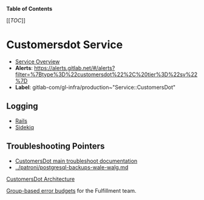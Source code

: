 <!-- MARKER: do not edit this section directly. Edit services/service-catalog.yml then run scripts/generate-docs -->

**Table of Contents**

[[_TOC_]]

# Customersdot Service

* [Service Overview](https://dashboards.gitlab.net/d/customersdot-main/customersdot-overview)
* **Alerts**: <https://alerts.gitlab.net/#/alerts?filter=%7Btype%3D%22customersdot%22%2C%20tier%3D%22sv%22%7D>
* **Label**: gitlab-com/gl-infra/production~"Service::CustomersDot"

## Logging

* [Rails](https://console.cloud.google.com/logs/query;query=resource.type%3D%22gce_instance%22%0Alog_name%3D%22projects%2Fgitlab-subscriptions-prod%2Flogs%2Frails.production%22;cursorTimestamp=2022-06-08T08:35:26.081Z?referrer=search&project=gitlab-subscriptions-prod)
* [Sidekiq](https://console.cloud.google.com/logs/query;query=resource.type%3D%22gce_instance%22%0Alog_name%3D%22projects%2Fgitlab-subscriptions-prod%2Flogs%2Fsidekiq.production%22;cursorTimestamp=2022-06-08T08:34:39.368440702Z?referrer=search&project=gitlab-subscriptions-prod/)

## Troubleshooting Pointers

* [CustomersDot main troubleshoot documentation](overview.md)
* [../patroni/postgresql-backups-wale-walg.md](../patroni/postgresql-backups-wale-walg.md)
<!-- END_MARKER -->

<!-- ## Summary -->

<!-- ## Architecture -->

[CustomersDot Architecture](https://gitlab.com/gitlab-org/customers-gitlab-com/blob/main/doc/architecture/index.md)

<!-- ## Performance -->

<!-- ## Scalability -->

<!-- ## Availability -->

[Group-based error budgets](https://dashboards.gitlab.net/d/product-fulfillment/product-error-budgets-fulfillment?orgId=1) for the Fulfillment team.

<!-- ## Durability -->

<!-- ## Security/Compliance -->

<!-- ## Monitoring/Alerting -->

<!-- ## Links to further Documentation -->
